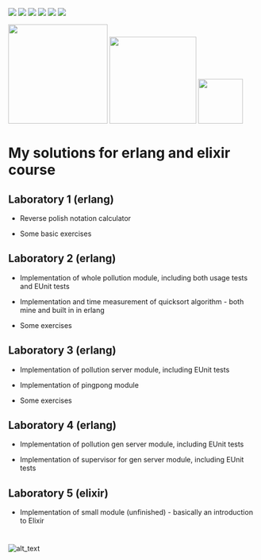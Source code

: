 <img src="https://img.shields.io/github/languages/code-size/jakubowiczish/erlang-and-elixir-laboratories?style=for-the-badge"> <img src="https://img.shields.io/github/repo-size/jakubowiczish/erlang-and-elixir-laboratories?color=purple&style=for-the-badge"> 
<img src="https://img.shields.io/github/languages/count/jakubowiczish/erlang-and-elixir-laboratories?color=green&style=for-the-badge"> 
<img src="https://img.shields.io/github/languages/top/jakubowiczish/erlang-and-elixir-laboratories?color=orange&style=for-the-badge">
<img src="https://img.shields.io/github/commit-activity/m/jakubowiczish/erlang-and-elixir-laboratories?color=lime&style=for-the-badge">
<img src="https://img.shields.io/github/last-commit/jakubowiczish/erlang-and-elixir-laboratories?color=darkgreen&style=for-the-badge">

<img src="https://tokei.rs/b1/github/jakubowiczish/erlang-and-elixir-laboratories?category=code" width="200"> <img src="https://tokei.rs/b1/github/jakubowiczish/erlang-and-elixir-laboratories?category=lines" width="175">
<img src="https://tokei.rs/b1/github/jakubowiczish/erlang-and-elixir-laboratories?category=files" width="90">

# My solutions for erlang and elixir course

## Laboratory 1 (erlang)
- Reverse polish notation calculator 

- Some basic exercises

## Laboratory 2 (erlang)
- Implementation of whole pollution module, including both usage tests and EUnit tests

- Implementation and time measurement of quicksort algorithm - both mine and built in in erlang

- Some exercises

## Laboratory 3 (erlang)
- Implementation of pollution server module, including EUnit tests

- Implementation of pingpong module

- Some exercises

## Laboratory 4 (erlang)
- Implementation of pollution gen server module, including EUnit tests

- Implementation of supervisor for gen server module, including EUnit tests

## Laboratory 5 (elixir)
- Implementation of small module (unfinished) - basically an introduction to Elixir

#

![alt_text](https://raw.githubusercontent.com/jakubowiczish/Erlang/master/Erlang-the-Movie.jpg)
